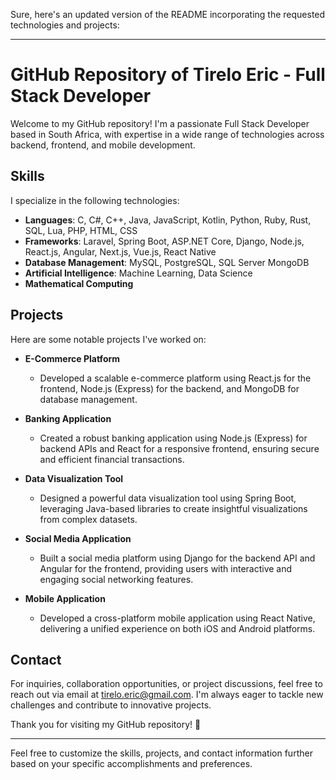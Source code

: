 Sure, here's an updated version of the README incorporating the requested technologies and projects:

---

# GitHub Repository of Tirelo Eric - Full Stack Developer

Welcome to my GitHub repository! I'm a passionate Full Stack Developer based in South Africa, with expertise in a wide range of technologies across backend, frontend, and mobile development.

## Skills

I specialize in the following technologies:

- **Languages**: C, C#, C++, Java, JavaScript, Kotlin, Python, Ruby, Rust, SQL, Lua, PHP, HTML, CSS
- **Frameworks**: Laravel, Spring Boot, ASP.NET Core, Django, Node.js, React.js, Angular, Next.js, Vue.js, React Native
- **Database Management**: MySQL, PostgreSQL, SQL Server MongoDB
- **Artificial Intelligence**: Machine Learning, Data Science
- **Mathematical Computing**

## Projects

Here are some notable projects I've worked on:

- **E-Commerce Platform**
  - Developed a scalable e-commerce platform using React.js for the frontend, Node.js (Express) for the backend, and MongoDB for database management.
  
- **Banking Application**
  - Created a robust banking application using Node.js (Express) for backend APIs and React for a responsive frontend, ensuring secure and efficient financial transactions.
  
- **Data Visualization Tool**
  - Designed a powerful data visualization tool using Spring Boot, leveraging Java-based libraries to create insightful visualizations from complex datasets.
  
- **Social Media Application**
  - Built a social media platform using Django for the backend API and Angular for the frontend, providing users with interactive and engaging social networking features.
  
- **Mobile Application**
  - Developed a cross-platform mobile application using React Native, delivering a unified experience on both iOS and Android platforms.

## Contact

For inquiries, collaboration opportunities, or project discussions, feel free to reach out via email at [tirelo.eric@gmail.com](mailto:tirelo.eric@gmail.com). I'm always eager to tackle new challenges and contribute to innovative projects.

Thank you for visiting my GitHub repository! 🚀

---

Feel free to customize the skills, projects, and contact information further based on your specific accomplishments and preferences.
